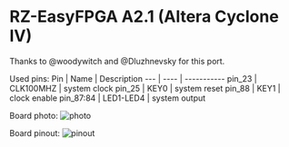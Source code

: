 # RZ-EasyFPGA A2.1 (Altera Cyclone IV)

Thanks to @woodywitch and @Dluzhnevsky for this port.

Used pins:
Pin | Name | Description
--- | ---- | -----------
pin_23 | CLK100MHZ | system clock
pin_25 | KEY0 | system reset
pin_88 | KEY1 | clock enable
pin_87:84 | LED1-LED4 | system output

Board photo:
![photo](/doc/photo.jpg)

Board pinout:
![pinout](/doc/pins.jpg)
